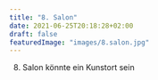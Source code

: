 ```yaml
---
title: "8. Salon"
date: 2021-06-25T20:18:28+02:00
draft: false
featuredImage: "images/8.salon.jpg"
---
```


8. Salon könnte ein Kunstort sein
